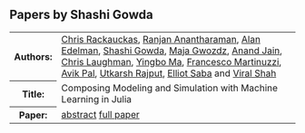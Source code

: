 ## Papers by Shashi Gowda
<table><tr><th>Authors:</th>
<td>
<a href="/proceedings/authors/ChrisRackauckas">Chris Rackauckas</a>, <a href="/proceedings/authors/RanjanAnantharaman">Ranjan Anantharaman</a>, <a href="/proceedings/authors/AlanEdelman">Alan Edelman</a>, <a href="/proceedings/authors/ShashiGowda">Shashi Gowda</a>, <a href="/proceedings/authors/MajaGwozdz">Maja Gwozdz</a>, <a href="/proceedings/authors/AnandJain">Anand Jain</a>, <a href="/proceedings/authors/ChrisLaughman">Chris Laughman</a>, <a href="/proceedings/authors/YingboMa">Yingbo Ma</a>, <a href="/proceedings/authors/FrancescoMartinuzzi">Francesco Martinuzzi</a>, <a href="/proceedings/authors/AvikPal">Avik Pal</a>, <a href="/proceedings/authors/UtkarshRajput">Utkarsh Rajput</a>, <a href="/proceedings/authors/ElliotSaba">Elliot Saba</a> and <a href="/proceedings/authors/ViralShah">Viral Shah</a></td>
</tr>
<tr><th>Title:</th>
<td>Composing Modeling and Simulation with Machine Learning in Julia</td>
</tr>
<tr><th>Paper:</th>
<td><a href="/abstracts/abstract_1B_3">abstract</a> <a href="/proceedings/papers/Modelica2021session1B_paper3.pdf">full paper</a></td>
</tr>
</table>
